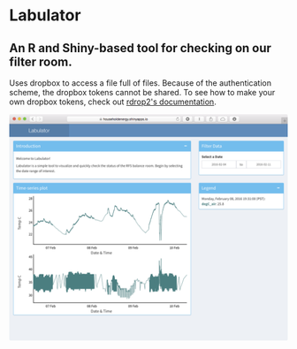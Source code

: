 # Labulator
## An R and Shiny-based tool for checking on our filter room.
Uses dropbox to access a file full of files. Because of the authentication scheme, the dropbox tokens cannot be shared. To see how to make your own dropbox tokens, check out [rdrop2's documentation](https://github.com/karthik/rdrop2).

![Labulator Screencap](/labulator.png?raw=true "Labulator Screencap")